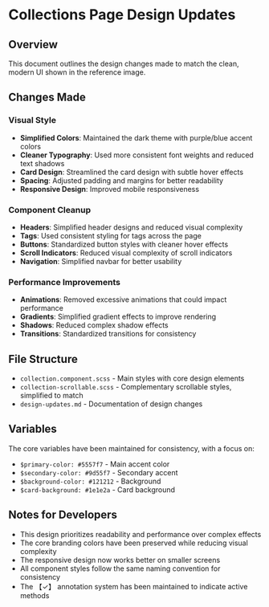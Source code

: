 # Collections Page Design Updates

## Overview
This document outlines the design changes made to match the clean, modern UI shown in the reference image.

## Changes Made

### Visual Style
- **Simplified Colors**: Maintained the dark theme with purple/blue accent colors
- **Cleaner Typography**: Used more consistent font weights and reduced text shadows
- **Card Design**: Streamlined the card design with subtle hover effects
- **Spacing**: Adjusted padding and margins for better readability
- **Responsive Design**: Improved mobile responsiveness

### Component Cleanup
- **Headers**: Simplified header designs and reduced visual complexity
- **Tags**: Used consistent styling for tags across the page
- **Buttons**: Standardized button styles with cleaner hover effects
- **Scroll Indicators**: Reduced visual complexity of scroll indicators
- **Navigation**: Simplified navbar for better usability

### Performance Improvements
- **Animations**: Removed excessive animations that could impact performance
- **Gradients**: Simplified gradient effects to improve rendering
- **Shadows**: Reduced complex shadow effects
- **Transitions**: Standardized transitions for consistency

## File Structure
- `collection.component.scss` - Main styles with core design elements
- `collection-scrollable.scss` - Complementary scrollable styles, simplified to match
- `design-updates.md` - Documentation of design changes

## Variables
The core variables have been maintained for consistency, with a focus on:
- `$primary-color: #5557f7` - Main accent color
- `$secondary-color: #9d55f7` - Secondary accent
- `$background-color: #121212` - Background
- `$card-background: #1e1e2a` - Card background

## Notes for Developers
- This design prioritizes readability and performance over complex effects
- The core branding colors have been preserved while reducing visual complexity
- The responsive design now works better on smaller screens
- All component styles follow the same naming convention for consistency
- The 【✓】 annotation system has been maintained to indicate active methods 